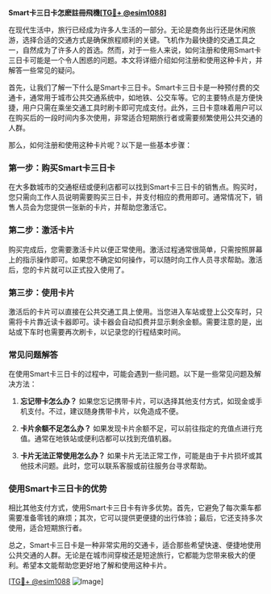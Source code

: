 **Smart卡三日卡怎麽註冊飛機[[TG💪+ @esim1088](https://t.me/s/esim1088)]**

在现代生活中，旅行已经成为许多人生活的一部分。无论是商务出行还是休闲旅游，选择合适的交通方式是确保旅程顺利的关键。飞机作为最快捷的交通工具之一，自然成为了许多人的首选。然而，对于一些人来说，如何注册和使用Smart卡三日卡可能是一个令人困惑的问题。本文将详细介绍如何注册和使用这种卡片，并解答一些常见的疑问。

首先，让我们了解一下什么是Smart卡三日卡。Smart卡三日卡是一种预付费的交通卡，通常用于城市公共交通系统中，如地铁、公交车等。它的主要特点是方便快捷，用户只需在乘坐交通工具时刷卡即可完成支付。此外，三日卡意味着用户可以在购买后的一段时间内多次使用，非常适合短期旅行者或需要频繁使用公共交通的人群。

那么，如何注册和使用这种卡片呢？以下是一些基本步骤：

### **第一步：购买Smart卡三日卡**
在大多数城市的交通枢纽或便利店都可以找到Smart卡三日卡的销售点。购买时，您只需向工作人员说明需要购买三日卡，并支付相应的费用即可。通常情况下，销售人员会为您提供一张新的卡片，并帮助您激活它。

### **第二步：激活卡片**
购买完成后，您需要激活卡片以便正常使用。激活过程通常很简单，只需按照屏幕上的指示操作即可。如果您不确定如何操作，可以随时向工作人员寻求帮助。激活后，您的卡片就可以正式投入使用了。

### **第三步：使用卡片**
激活后的卡片可以直接在公共交通工具上使用。当您进入车站或登上公交车时，只需将卡片靠近读卡器即可。读卡器会自动扣费并显示剩余金额。需要注意的是，出站或下车时也需要再次刷卡，以记录您的行程结束时间。

### **常见问题解答**
在使用Smart卡三日卡的过程中，可能会遇到一些问题。以下是一些常见问题及解决方法：

1. **忘记带卡怎么办？**
   如果您忘记携带卡片，可以选择其他支付方式，如现金或手机支付。不过，建议随身携带卡片，以免造成不便。

2. **卡片余额不足怎么办？**
   如果发现卡片余额不足，可以前往指定的充值点进行充值。通常在地铁站或便利店都可以找到充值机器。

3. **卡片无法正常使用怎么办？**
   如果卡片无法正常工作，可能是由于卡片损坏或其他技术问题。此时，您可以联系客服或前往服务台寻求帮助。

### **使用Smart卡三日卡的优势**
相比其他支付方式，使用Smart卡三日卡有许多优势。首先，它避免了每次乘车都需要准备零钱的麻烦；其次，它可以提供更便捷的出行体验；最后，它还支持多次使用，适合短期旅行者。

总之，Smart卡三日卡是一种非常实用的交通卡，适合那些希望快速、便捷地使用公共交通的人群。无论是在城市间穿梭还是短途旅行，它都能为您带来极大的便利。希望本文能帮助您更好地了解和使用这种卡片。

[[TG💪+ @esim1088](https://t.me/s/esim1088) ![Image](https://i.postimg.cc/4NQfJmqS/Snipaste-2025-05-13-00-14-12.png)]